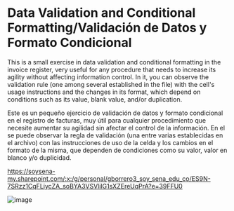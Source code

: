 # Data Validation and Conditional Formatting/Validación de Datos y Formato Condicional

This is a small exercise in data validation and conditional formatting in the invoice register, very useful for any procedure that needs to increase its agility without affecting information control. In it, you can observe the validation rule (one among several established in the file) with the cell's usage instructions and the changes in its format, which depend on conditions such as its value, blank value, and/or duplication.

Este es un pequeño ejercicio de validación de datos y formato condicional en el registro de facturas, muy útil para cualquier procedimiento que necesite aumentar su agilidad sin afectar el control de la información. En el se puede observar la regla de validación (una entre varias establecidas en el archivo) con las instrucciones de uso de la celda y los cambios en el formato de la misma, que dependen de condiciones como su valor, valor en blanco y/o duplicidad.

https://soysena-my.sharepoint.com/:x:/g/personal/gborrero3_soy_sena_edu_co/ES9N-7SRzz1CqFLiycZA_soBYA3VSVlilG1sXZEreUqPrA?e=39FFU0

![image](https://github.com/user-attachments/assets/3290b32a-2bca-4983-a13e-5ed72cbd63ff)
